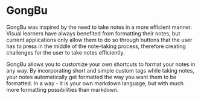 # GongBu

GongBu was inspired by the need to take notes in a more efficient manner. Visual learners have always benefited from formatting their notes, but current applications only allow them to do so through buttons that the user has to press in the middle of the note-taking process, therefore creating challenges for the user to take notes efficiently.

GongBu allows you to customize your own shortcuts to format your notes in any way. By incorporating short and simple custom tags while taking notes, your notes automatically get formatted the way you want them to be formatted. In a way - it is your own markdown language, but with much more formatting possibilities than markdown.